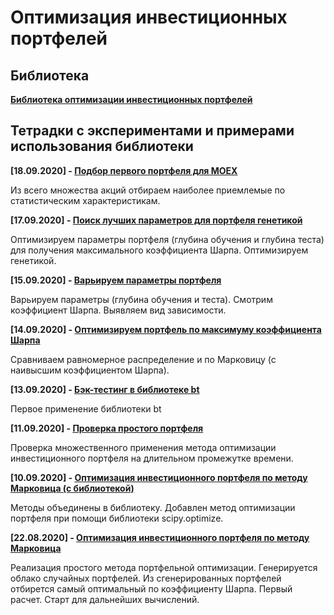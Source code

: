 # Оптимизация инвестиционных портфелей

## Библиотека

**[Библиотека оптимизации инвестиционных портфелей ](portfOptim)**

## Тетрадки с экспериментами и примерами использования библиотеки

**[18.09.2020] - [Подбор первого портфеля для MOEX](%D0%9F%D0%BE%D0%B4%D0%B1%D0%BE%D1%80_%D0%BF%D0%B5%D1%80%D0%B2%D0%BE%D0%B3%D0%BE_%D0%BF%D0%BE%D1%80%D1%82%D1%84%D0%B5%D0%BB%D1%8F_%D0%B4%D0%BB%D1%8F_MOEX.ipynb)**

Из всего множества акций отбираем наиболее приемлемые по статистическим характеристикам.

**[17.09.2020] - [Поиск лучших параметров для портфеля генетикой](%D0%9F%D0%BE%D0%B8%D1%81%D0%BA_%D0%BB%D1%83%D1%87%D1%88%D0%B8%D1%85_%D0%BF%D0%B0%D1%80%D0%B0%D0%BC%D0%B5%D1%82%D1%80%D0%BE%D0%B2_%D0%B4%D0%BB%D1%8F_%D0%BF%D0%BE%D1%80%D1%82%D1%84%D0%B5%D0%BB%D1%8F_%D0%B3%D0%B5%D0%BD%D0%B5%D1%82%D0%B8%D0%BA%D0%BE%D0%B9.ipynb)**

Оптимизируем параметры портфеля (глубина обучения и глубина теста) для получения максимального коэффициента Шарпа. Оптимизируем генетикой.

**[15.09.2020] - [Варьируем параметры портфеля](%D0%92%D0%B0%D1%80%D1%8C%D0%B8%D1%80%D1%83%D0%B5%D0%BC_%D0%BF%D0%B0%D1%80%D0%B0%D0%BC%D0%B5%D1%82%D1%80%D1%8B_%D0%BF%D0%BE%D1%80%D1%82%D1%84%D0%B5%D0%BB%D1%8F.ipynb)**

Варьируем параметры (глубина обучения и теста). Смотрим коэффициент Шарпа. Выявляем вид зависимости.

**[14.09.2020] - [Оптимизируем портфель по максимуму коэффициента Шарпа](%D0%9E%D0%BF%D1%82%D0%B8%D0%BC%D0%B8%D0%B7%D0%B8%D1%80%D1%83%D0%B5%D0%BC_%D0%BF%D0%BE%D1%80%D1%82%D1%84%D0%B5%D0%BB%D1%8C_%D0%BF%D0%BE_%D0%BC%D0%B0%D0%BA%D1%81%D0%B8%D0%BC%D1%83%D0%BC_%D0%BA%D0%BE%D1%8D%D1%84%D1%84%D0%B8%D1%86%D0%B8%D0%B5%D0%BD%D1%82%D0%B0_%D0%A8%D0%B0%D1%80%D0%BF%D0%B0.ipynb)**

Сравниваем равномерное распределение и по Марковицу (с наивысшим коэффициентом Шарпа).

**[13.09.2020] - [Бэк-тестинг в библиотеке bt](bt_starting.ipynb)**

Первое применение библиотеки bt

**[11.09.2020] - [Проверка простого портфеля](%D0%BF%D1%80%D0%BE%D0%B2%D0%B5%D1%80%D0%BA%D0%B0_%D0%BF%D1%80%D0%BE%D1%81%D1%82%D0%BE%D0%B3%D0%BE_%D0%BF%D0%BE%D1%80%D1%82%D1%84%D0%B5%D0%BB%D1%8F.ipynb)**

 Проверка множественного применения метода оптимизации инвестиционного портфеля на длительном промежутке времени.

**[10.09.2020] - [Оптимизация инвестиционного портфеля по методу Марковица (с библиотекой)](%D0%BF%D1%80%D0%BE%D1%81%D1%82%D0%BE%D0%B9_%D0%BF%D0%BE%D1%80%D1%82%D1%84%D0%B5%D0%BB%D1%8C_(%D1%81_%D0%B1%D0%B8%D0%B1%D0%BB%D0%B8%D0%BE%D1%82%D0%B5%D0%BA%D0%BE%D0%B9).ipynb)**

Методы объединены в библиотеку. Добавлен метод оптимизации портфеля при помощи библиотеки scipy.optimize.


**[22.08.2020] - [Оптимизация инвестиционного портфеля по методу Марковица](%D0%BF%D1%80%D0%BE%D1%81%D1%82%D0%BE%D0%B9_%D0%BF%D0%BE%D1%80%D1%82%D1%84%D0%B5%D0%BB%D1%8C.ipynb)**

Реализация простого метода портфельной оптимизации. Генерируется облако случайных портфелей. Из сгенерированных портфелей отбирется самый оптимальный по коэффициенту Шарпа. Первый расчет. Старт для дальнейших вычислений.
